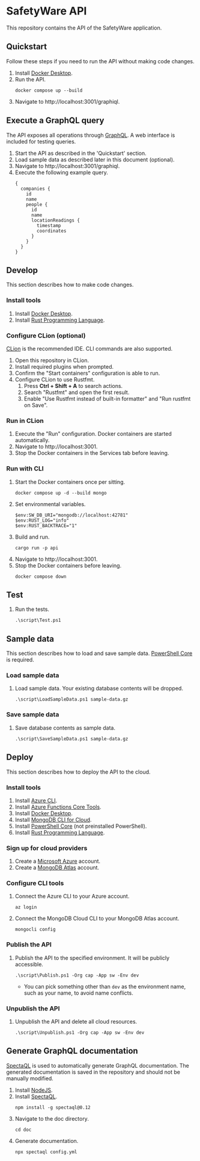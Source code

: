 # SafetyWare API

This repository contains the API of the SafetyWare application.

## Quickstart

Follow these steps if you need to run the API without making code changes.

1. Install [Docker Desktop](https://www.docker.com/products/docker-desktop).
2. Run the API.
   ```
   docker compose up --build
   ```
3. Navigate to http://localhost:3001/graphiql.

## Execute a GraphQL query

The API exposes all operations through [GraphQL](https://graphql.org/). A web interface is included for testing queries.

1. Start the API as described in the 'Quickstart' section.
2. Load sample data as described later in this document (optional).
3. Navigate to http://localhost:3001/graphiql.
4. Execute the following example query.
   ```
   {
     companies {
       id
       name
       people {
         id
         name
         locationReadings {
           timestamp
           coordinates
         }
       }
     }
   }
   ```

## Develop

This section describes how to make code changes.

### Install tools

1. Install [Docker Desktop](https://www.docker.com/products/docker-desktop).
2. Install [Rust Programming Language](https://www.rust-lang.org/).

### Configure CLion (optional)

[CLion](https://www.jetbrains.com/clion/) is the recommended IDE. CLI commands are also supported.

1. Open this repository in CLion.
2. Install required plugins when prompted.
3. Confirm the "Start containers" configuration is able to run.
4. Configure CLion to use Rustfmt.
    1. Press **Ctrl + Shift + A** to search actions.
    2. Search "Rustfmt" and open the first result.
    3. Enable "Use Rustfmt instead of built-in formatter" and "Run rustfmt on Save".

### Run in CLion

1. Execute the "Run" configuration. Docker containers are started automatically.
2. Navigate to http://localhost:3001.
3. Stop the Docker containers in the Services tab before leaving.

### Run with CLI

1. Start the Docker containers once per sitting.
   ```
   docker compose up -d --build mongo
   ```
2. Set environmental variables.
   ```
   $env:SW_DB_URI="mongodb://localhost:42781"
   $env:RUST_LOG="info"
   $env:RUST_BACKTRACE="1"
   ```
3. Build and run.
   ```
   cargo run -p api
   ```
4. Navigate to http://localhost:3001.
5. Stop the Docker containers before leaving.
   ```
   docker compose down
   ```

## Test

1. Run the tests.
   ```
   .\script\Test.ps1
   ```

## Sample data

This section describes how to load and save sample
data. [PowerShell Core](https://docs.microsoft.com/en-us/powershell/scripting/install/installing-powershell) is
required.

### Load sample data

1. Load sample data. Your existing database contents will be dropped.
   ```
   .\script\LoadSampleData.ps1 sample-data.gz
   ```

### Save sample data

1. Save database contents as sample data.
   ```
   .\script\SaveSampleData.ps1 sample-data.gz
   ```

## Deploy

This section describes how to deploy the API to the cloud.

### Install tools

1. Install [Azure CLI](https://docs.microsoft.com/en-us/cli/azure/install-azure-cli).
2. Install [Azure Functions Core Tools](https://docs.microsoft.com/en-us/azure/azure-functions/functions-run-local).
3. Install [Docker Desktop](https://www.docker.com/products/docker-desktop).
6. Install [MongoDB CLI for Cloud](https://www.mongodb.com/try/download/mongocli).
5. Install [PowerShell Core](https://docs.microsoft.com/en-us/powershell/scripting/install/installing-powershell) (not
   preinstalled PowerShell).
6. Install [Rust Programming Language](https://www.rust-lang.org/).

### Sign up for cloud providers

1. Create a [Microsoft Azure](https://azure.microsoft.com/en-ca/free/) account.
2. Create a [MongoDB Atlas](https://www.mongodb.com/cloud/atlas/register) account.

### Configure CLI tools

1. Connect the Azure CLI to your Azure account.
   ```
   az login
   ```
2. Connect the MongoDB Cloud CLI to your MongoDB Atlas account.
   ```
   mongocli config
   ```

### Publish the API

1. Publish the API to the specified environment. It will be publicly accessible.
   ```
   .\script\Publish.ps1 -Org cap -App sw -Env dev
   ```
    - You can pick something other than `dev` as the environment name, such as your name, to avoid name conflicts.

### Unpublish the API

1. Unpublish the API and delete all cloud resources.
   ```
   .\script\Unpublish.ps1 -Org cap -App sw -Env dev
   ```
   
## Generate GraphQL documentation
[SpectaQL](https://github.com/anvilco/spectaql) is used to automatically generate GraphQL documentation. The 
generated documentation is saved in the repository and should not be manually modified.

1. Install [NodeJS](https://nodejs.org/en/download/).
2. Install [SpectaQL](https://github.com/anvilco/spectaql).
   ```
   npm install -g spectaql@0.12
   ```
3. Navigate to the doc directory.
   ```
   cd doc
   ```
4. Generate documentation.
   ```
   npx spectaql config.yml
   ```
